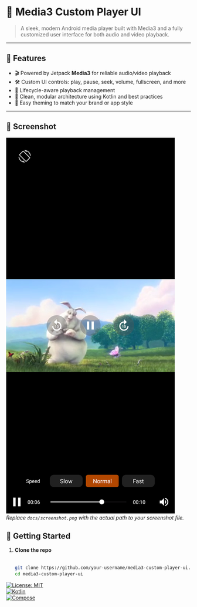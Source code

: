 # 🎵 Media3 Custom Player UI

> A sleek, modern Android media player built with Media3 and a fully customized user interface for both audio and video playback.


---

## 🚀 Features

- 🎬 Powered by Jetpack **Media3** for reliable audio/video playback  
- 🛠️ Custom UI controls: play, pause, seek, volume, fullscreen, and more  
- 🔄 Lifecycle-aware playback management  
- 🎯 Clean, modular architecture using Kotlin and best practices  
- 🔧 Easy theming to match your brand or app style

---


## 📸 Screenshot  
![Player Screenshot](Screensho_1.png)  
*Replace `docs/screenshot.png` with the actual path to your screenshot file.*



## 🧱 Getting Started

1. **Clone the repo**  
   ```bash
   
   git clone https://github.com/your-username/media3-custom-player-ui.git
   cd media3-custom-player-ui

[![License: MIT](https://img.shields.io/badge/License-MIT-blue.svg)](LICENSE)  
[![Kotlin](https://img.shields.io/badge/Kotlin-1.8%2B-orange.svg)](https://kotlinlang.org)  
[![Compose](https://img.shields.io/badge/Jetpack-Compose%2FUI-green.svg)](https://developer.android.com/jetpack/compose)

